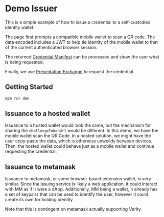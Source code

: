 # Demo Issuer

This is a simple example of how to issue a credential to a self-custodied identity wallet.

The page first prompts a compatible mobile wallet to scan a QR code. The data encoded includes a JWT to help tie identity of the mobile wallet to that of the current authenticated browser session.

The returned [Credential Manifest](https://identity.foundation/credential-manifest/) can be processed and show the user what is being requested.

Finally, we use [Presentation Exchange](https://identity.foundation/presentation-exchange) to request the credential.

## Getting Started

```sh
npm run dev
```

## Issuance to a hosted wallet

Issuance to a hosted wallet would look the same, but the mechanism for sharing the `challengeTokenUrl` would be different. In this demo, we have the mobile wallet scan the QR Code. In a hosted solution, we might have the user copy-paste the data, which is otherwise unweildy between devices. Then, the hosted wallet could behave just as a mobile wallet and continue requesting the credential.

## Issuance to metamask

Issuance to metamask, or some browser-based extension wallet, is very similar. Since the issuing service is likely a web application, it could interact with MM as if it were a dApp. Additionally, MM being a wallet, it already has a set of keypairs that can be used to identify the user, however it could create its own for holding identity.

Note that this is contingent on metamask actually supporting Verity.

